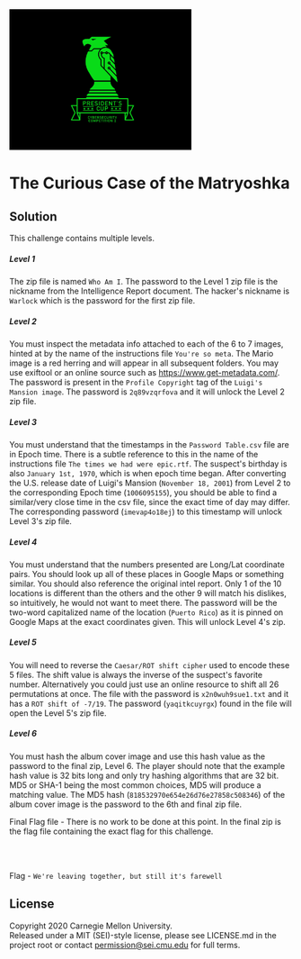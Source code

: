 <img src="../../../pc1-logo.png" height="250px">

# The Curious Case of the Matryoshka

## Solution

This challenge contains multiple levels.

##### Level 1

The zip file is named `Who Am I`. The password to the Level 1 zip file is the nickname from the Intelligence Report document. The hacker's nickname is `Warlock` which is the password for the first zip file.

##### Level 2

You must inspect the metadata info attached to each of the 6 to 7 images, hinted at by the name of the instructions file `You're so meta`. The Mario image is a red herring and will appear in all subsequent folders. You may use exiftool or an online source such as https://www.get-metadata.com/. The password is present in the `Profile Copyright` tag of the `Luigi's Mansion image`. The password is `2q89vzqrfova` and it will unlock the Level 2 zip file.

##### Level 3

You must understand that the timestamps in the `Password Table.csv` file are in Epoch time. There is a subtle reference to this in the name of the instructions file `The times we had were epic.rtf`. The suspect's birthday is also `January 1st, 1970`, which is when epoch time began. After converting the U.S. release date of Luigi's Mansion (`November 18, 2001`) from Level 2 to the corresponding Epoch time (`1006095155`), you should be able to find a similar/very close time in the csv file, since the exact time of day may differ. The corresponding password (`imevap4o18ej`) to this timestamp will unlock Level 3's zip file.

##### Level 4

You must understand that the numbers presented are Long/Lat coordinate pairs. You should look up all of these places in Google Maps or something similar. You should also reference the original intel report. Only 1 of the 10 locations is different than the others and the other 9 will match his dislikes, so intuitively, he would not want to meet there. The password will be the two-word capitalized name of the location (`Puerto Rico`) as it is pinned on Google Maps at the exact coordinates given. This will unlock Level 4's zip.

##### Level 5

You will need to reverse the `Caesar/ROT shift cipher` used to encode these 5 files. The shift value is always the inverse of the suspect's favorite number. Alternatively you could just use an online resource to shift all 26 permutations at once. The file with the password is `x2n0wuh9sue1.txt` and it has a `ROT shift of -7/19`. The password (`yaqitkcuyrgx`) found in the file will open the Level 5's zip file.

##### Level 6

You must hash the album cover image and use this hash value as the password to the final zip, Level 6. The player should note that the example hash value is 32 bits long and only try hashing algorithms that are 32 bit. MD5 or SHA-1 being the most common choices, MD5 will produce a matching value. The MD5 hash (`818532970e654e26d76e27858c508346`) of the album cover image is the password to the 6th and final zip file.

Final Flag file - There is no work to be done at this point. In the final zip is the flag file containing the exact flag for this challenge.


<br><br>

Flag - `We're leaving together, but still it's farewell`

## License
Copyright 2020 Carnegie Mellon University.  
Released under a MIT (SEI)-style license, please see LICENSE.md in the project root or contact permission@sei.cmu.edu for full terms.

